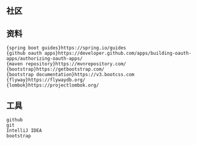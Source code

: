 ## 社区

## 资料
    {spring boot guides}https://spring.io/guides
    {github oauth apps}https://developer.github.com/apps/building-oauth-apps/authorizing-oauth-apps/
    {maven repository}https://mvnrepository.com/
    {bootstrap}https://getbootstrap.com/
    {bootstrap documentation}https://v3.bootcss.com
    {flyway}https://flywaydb.org/
    {lombok}https://projectlombok.org/
## 工具
    github
    git
    IntelliJ IDEA
    bootstrap